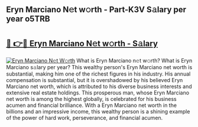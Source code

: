 ## Eryn Marciano N𝚎t w𝚘rth - Part-K3V S𝚊lary per year o5TRB

# <h2><a href="http://gc4z0qy.nevu.top/?p=Eryn+Marciano">🔗 👉🔴 Eryn Marciano N𝚎t w𝚘rth - S𝚊lary</a></h2>

[![Eryn Marciano N𝚎t W𝚘rth](https://i.imgur.com/Oavwk0R.jpeg)](http://gc4z0qy.nevu.top/?p=Eryn+Marciano)
What is Eryn Marciano n𝚎t w𝚘rth? What is Eryn Marciano s𝚊lary per year?
This wealthy person's Eryn Marciano net worth is substantial, making him one of the richest figures in his industry. His annual compensation is substantial, but it is overshadowed by his believed Eryn Marciano net worth, which is attributed to his diverse business interests and extensive real estate holdings. This prosperous man, whose Eryn Marciano net worth is among the highest globally, is celebrated for his business acumen and financial brilliance. With a Eryn Marciano net worth in the billions and an impressive income, this wealthy person is a shining example of the power of hard work, perseverance, and financial acumen.
